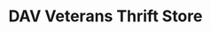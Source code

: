 ---
title: "DAV Veterans Thrift Store"
url: /el-cajon/dav-veterans-thrift-store/
shop: Gebrauchtwaren
---